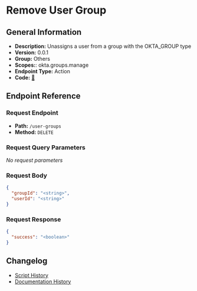 # Remove User Group

## General Information

- **Description:** Unassigns a user from a group with the OKTA_GROUP type
- **Version:** 0.0.1
- **Group:** Others
- **Scopes:**: okta.groups.manage
- **Endpoint Type:** Action
- **Code:** [🔗](https://github.com/NangoHQ/integration-templates/tree/main/integrations/okta-preview/actions/remove-user-group.ts)


## Endpoint Reference

### Request Endpoint

- **Path:** `/user-groups`
- **Method:** `DELETE`

### Request Query Parameters

_No request parameters_

### Request Body

```json
{
  "groupId": "<string>",
  "userId": "<string>"
}
```

### Request Response

```json
{
  "success": "<boolean>"
}
```

## Changelog

- [Script History](https://github.com/NangoHQ/integration-templates/commits/main/integrations/okta-preview/actions/remove-user-group.ts)
- [Documentation History](https://github.com/NangoHQ/integration-templates/commits/main/integrations/okta-preview/actions/remove-user-group.md)

<!-- END  GENERATED CONTENT -->





























